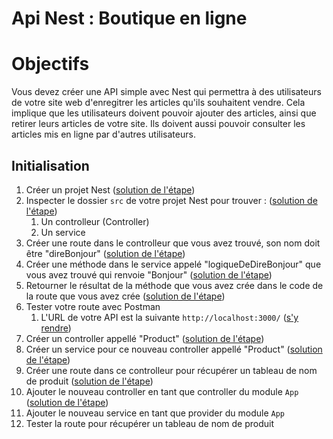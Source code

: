 # Api Nest : Boutique en ligne

# Objectifs

Vous devez créer une API simple avec Nest qui permettra à des utilisateurs de votre site web d'enregitrer les articles qu'ils souhaitent vendre. Cela implique que les utilisateurs doivent pouvoir ajouter des articles, ainsi que retirer leurs articles de votre site. Ils doivent aussi pouvoir consulter les articles mis en ligne par d'autres utilisateurs.

## Initialisation

1. Créer un projet Nest ([solution de l'étape](https://github.com/benjGam/E-Commerce-API-NW/tree/01-cr%C3%A9er-un-projet-nest))
2. Inspecter le dossier `src` de votre projet Nest pour trouver : ([solution de l'étape](https://github.com/benjGam/E-Commerce-API-NW/tree/02-inspecter-src))
   1. Un controlleur (Controller)
   2. Un service
3. Créer une route dans le controlleur que vous avez trouvé, son nom doit être "direBonjour" ([solution de l'étape](https://github.com/benjGam/E-Commerce-API-NW/tree/03-cr%C3%A9er-une-route))
4. Créer une méthode dans le service appelé "logiqueDeDireBonjour" que vous avez trouvé qui renvoie "Bonjour" ([solution de l'étape](https://github.com/benjGam/E-Commerce-API-NW/tree/04-cr%C3%A9er-une-m%C3%A9thode-dans-un-service))
5. Retourner le résultat de la méthode que vous avez crée dans le code de la route que vous avez crée ([solution de l'étape](https://github.com/benjGam/E-Commerce-API-NW/tree/05-retourner-le-resultat))
6. Tester votre route avec Postman
   1. L'URL de votre API est la suivante `http://localhost:3000/` ([s'y rendre](http://localhost:3000/))
7. Créer un controller appellé "Product" ([solution de l'étape](https://github.com/benjGam/E-Commerce-API-NW/tree/07-cr%C3%A9er-un-controller))
8. Créer un service pour ce nouveau controller appellé "Product" ([solution de l'étape](https://github.com/benjGam/E-Commerce-API-NW/tree/08-cr%C3%A9er-un-service))
9. Créer une route dans ce controlleur pour récupérer un tableau de nom de produit ([solution de l'étape](https://github.com/benjGam/E-Commerce-API-NW/tree/09-cr%C3%A9er-une-route))
10. Ajouter le nouveau controller en tant que controller du module `App` ([solution de l'étape](https://github.com/benjGam/E-Commerce-API-NW/tree/10-lier-le-controlleur-nest))
11. Ajouter le nouveau service en tant que provider du module `App`
12. Tester la route pour récupérer un tableau de nom de produit